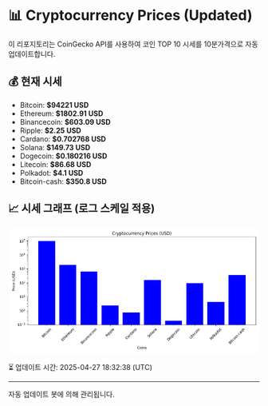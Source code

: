 
# 📊 Cryptocurrency Prices (Updated)

이 리포지토리는 CoinGecko API를 사용하여 코인 TOP 10 시세를 10분가격으로 자동 업데이트합니다.

## 💰 현재 시세
- Bitcoin: **$94221 USD**
- Ethereum: **$1802.91 USD**
- Binancecoin: **$603.09 USD**
- Ripple: **$2.25 USD**
- Cardano: **$0.702768 USD**
- Solana: **$149.73 USD**
- Dogecoin: **$0.180216 USD**
- Litecoin: **$86.68 USD**
- Polkadot: **$4.1 USD**
- Bitcoin-cash: **$350.8 USD**

## 📈 시세 그래프 (로그 스케일 적용)
![Crypto Prices](crypto_prices.png)

⏳ 업데이트 시간: 2025-04-27 18:32:38 (UTC)

---
자동 업데이트 봇에 의해 관리됩니다.
